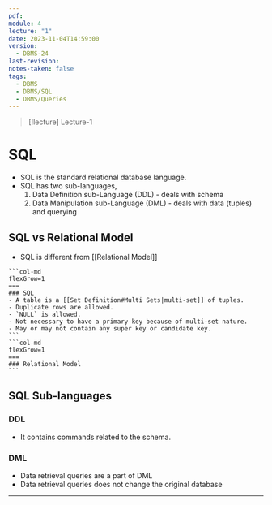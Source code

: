 ```yaml
---
pdf: 
module: 4
lecture: "1"
date: 2023-11-04T14:59:00
version:
  - DBMS-24
last-revision: 
notes-taken: false
tags:
  - DBMS
  - DBMS/SQL
  - DBMS/Queries
---
```


> [!lecture] Lecture-1
# SQL
- SQL is the standard relational database language.
- SQL has two sub-languages,
	1. Data Definition sub-Language (DDL) - deals with schema
	2. Data Manipulation sub-Language (DML) - deals with data (tuples) and querying

## SQL vs Relational Model
- SQL is different from [[Relational Model]]

````col
```col-md
flexGrow=1
===
### SQL
- A table is a [[Set Definition#Multi Sets|multi-set]] of tuples.
- Duplicate rows are allowed.
- `NULL` is allowed.
- Not necessary to have a primary key because of multi-set nature.
- May or may not contain any super key or candidate key.
```
```col-md
flexGrow=1
===
### Relational Model
```
````


## SQL Sub-languages

### DDL
- It contains commands related to the schema.

### DML
- Data retrieval queries are a part of DML
- Data retrieval queries does not change the original database

---
